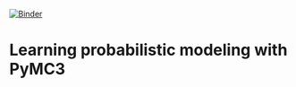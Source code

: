 [![Binder](https://mybinder.org/badge.svg)](https://mybinder.org/v2/gh/Emaasit/learning-pymc3/master)

Learning probabilistic modeling with PyMC3
==========================================
